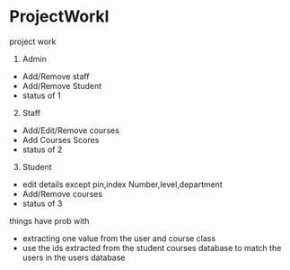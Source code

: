 # ProjectWorkl
project work

1) Admin
 - Add/Remove staff
 - Add/Remove Student 
 - status of 1


2) Staff 
 - Add/Edit/Remove courses
 - Add Courses Scores
 - status of 2


3) Student
 - edit details except pin,index Number,level,department
 - Add/Remove courses
 - status of 3

things have prob with
 - extracting one value from the user and course class 
 - use the ids extracted from the student courses database to match the users in the users database